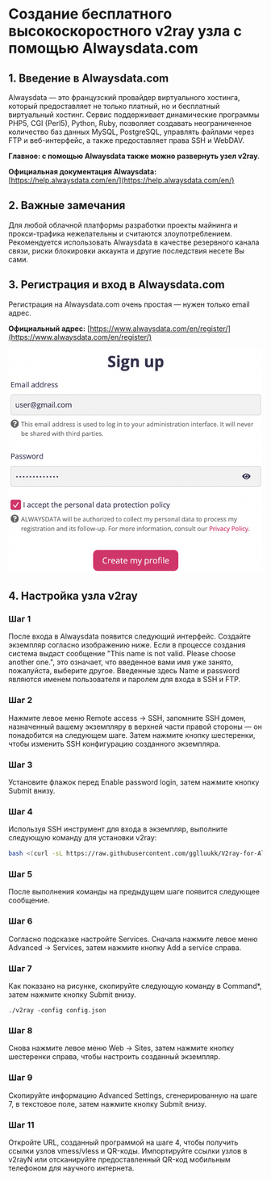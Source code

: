 # Создание бесплатного высокоскоростного v2ray узла с помощью Alwaysdata.com

## 1. Введение в Alwaysdata.com

Alwaysdata — это французский провайдер виртуального хостинга, который предоставляет не только платный, но и бесплатный виртуальный хостинг. Сервис поддерживает динамические программы PHP5, CGI (Perl5), Python, Ruby, позволяет создавать неограниченное количество баз данных MySQL, PostgreSQL, управлять файлами через FTP и веб-интерфейс, а также предоставляет права SSH и WebDAV. 

**Главное: с помощью Alwaysdata также можно развернуть узел v2ray**.

**Официальная документация Alwaysdata:** [https://help.alwaysdata.com/en/](https://help.alwaysdata.com/en/)

## 2. Важные замечания

Для любой облачной платформы разработки проекты майнинга и прокси-трафика нежелательны и считаются злоупотреблением. Рекомендуется использовать Alwaysdata в качестве резервного канала связи, риски блокировки аккаунта и другие последствия несете Вы сами.

## 3. Регистрация и вход в Alwaysdata.com

Регистрация на Alwaysdata.com очень простая — нужен только email адрес.

**Официальный адрес:** [https://www.alwaysdata.com/en/register/](https://www.alwaysdata.com/en/register/)

![Регистрация](images/register.png)

## 4. Настройка узла v2ray

### Шаг 1
После входа в Alwaysdata появится следующий интерфейс. Создайте экземпляр согласно изображению ниже. Если в процессе создания система выдаст сообщение "This name is not valid. Please choose another one.", это означает, что введенное вами имя уже занято, пожалуйста, выберите другое. Введенные здесь Name и password являются именем пользователя и паролем для входа в SSH и FTP.

### Шаг 2
Нажмите левое меню Remote access -> SSH, запомните SSH домен, назначенный вашему экземпляру в верхней части правой стороны — он понадобится на следующем шаге. Затем нажмите кнопку шестеренки, чтобы изменить SSH конфигурацию созданного экземпляра.

### Шаг 3
Установите флажок перед Enable password login, затем нажмите кнопку Submit внизу.

### Шаг 4
Используя SSH инструмент для входа в экземпляр, выполните следующую команду для установки v2ray:

```bash
bash <(curl -sL https://raw.githubusercontent.com/gglluukk/V2ray-for-AlwaysData/main/install.sh)
```

### Шаг 5
После выполнения команды на предыдущем шаге появится следующее сообщение.

### Шаг 6
Согласно подсказке настройте Services. Сначала нажмите левое меню Advanced -> Services, затем нажмите кнопку Add a service справа.

### Шаг 7
Как показано на рисунке, скопируйте следующую команду в Command*, затем нажмите кнопку Submit внизу.

```
./v2ray -config config.json
```

### Шаг 8
Снова нажмите левое меню Web -> Sites, затем нажмите кнопку шестеренки справа, чтобы настроить созданный экземпляр.

### Шаг 9
Скопируйте информацию Advanced Settings, сгенерированную на шаге 7, в текстовое поле, затем нажмите кнопку Submit внизу.

### Шаг 11
Откройте URL, созданный программой на шаге 4, чтобы получить ссылки узлов vmess/vless и QR-коды. Импортируйте ссылки узлов в v2rayN или отсканируйте предоставленный QR-код мобильным телефоном для научного интернета.
